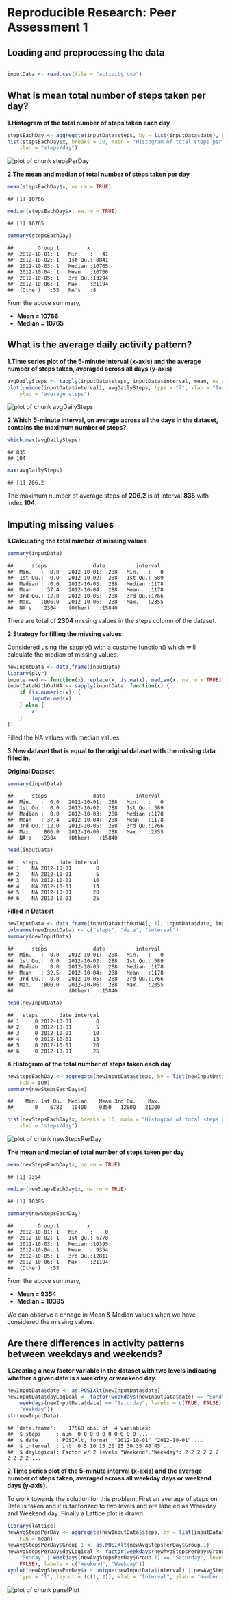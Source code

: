 # Reproducible Research: Peer Assessment 1


## Loading and preprocessing the data

```r

inputData <- read.csv(file = "activity.csv")
```



## What is mean total number of steps taken per day?

**1.Histogram of the total number of steps taken each day**

```r
stepsEachDay <- aggregate(inputData$steps, by = list(inputData$date), FUN = sum)
hist(stepsEachDay$x, breaks = 10, main = "Histogram of total steps per day", 
    xlab = "steps/day")
```

![plot of chunk stepsPerDay](figure/stepsPerDay.png) 


**2.The mean and median of total number of steps taken per day**

```r
mean(stepsEachDay$x, na.rm = TRUE)
```

```
## [1] 10766
```

```r
median(stepsEachDay$x, na.rm = TRUE)
```

```
## [1] 10765
```

```r
summary(stepsEachDay)
```

```
##        Group.1         x        
##  2012-10-01: 1   Min.   :   41  
##  2012-10-02: 1   1st Qu.: 8841  
##  2012-10-03: 1   Median :10765  
##  2012-10-04: 1   Mean   :10766  
##  2012-10-05: 1   3rd Qu.:13294  
##  2012-10-06: 1   Max.   :21194  
##  (Other)   :55   NA's   :8
```


From the above summary, 
- **Mean = 10766** 
- **Median = 10765** 

## What is the average daily activity pattern?

**1.Time series plot of the 5-minute interval (x-axis) and the average number of steps taken, averaged across all days (y-axis)**


```r
avgDailySteps <- tapply(inputData$steps, inputData$interval, mean, na.rm = TRUE)
plot(unique(inputData$interval), avgDailySteps, type = "l", xlab = "Interval", 
    ylab = "average steps")
```

![plot of chunk avgDailySteps](figure/avgDailySteps.png) 


**2.Which 5-minute interval, on average across all the days in the dataset, contains the maximum number of steps?**

```r
which.max(avgDailySteps)
```

```
## 835 
## 104
```

```r
max(avgDailySteps)
```

```
## [1] 206.2
```

The maximum number of average steps of **206.2** is at interval **835** with index **104**.

## Imputing missing values
**1.Calculating the total number of missing values**


```r
summary(inputData)
```

```
##      steps               date          interval   
##  Min.   :  0.0   2012-10-01:  288   Min.   :   0  
##  1st Qu.:  0.0   2012-10-02:  288   1st Qu.: 589  
##  Median :  0.0   2012-10-03:  288   Median :1178  
##  Mean   : 37.4   2012-10-04:  288   Mean   :1178  
##  3rd Qu.: 12.0   2012-10-05:  288   3rd Qu.:1766  
##  Max.   :806.0   2012-10-06:  288   Max.   :2355  
##  NA's   :2304    (Other)   :15840
```

There are total of **2304** missing values in the steps column of the dataset.

**2.Strategy for filling the missing values**

Considered using the sapply() with a custome function() which will calculate the median of missing values.


```r
newInputData <- data.frame(inputData)
library(plyr)
impute.med <- function(x) replace(x, is.na(x), median(x, na.rm = TRUE))
inputDataWithOutNA <- sapply(inputData, function(x) {
    if (is.numeric(x)) {
        impute.med(x)
    } else {
        x
    }
})
```

Filled the NA values with median values.

**3.New dataset that is equal to the original dataset with the missing data filled in.** 

**Original Dataset**

```r
summary(inputData)
```

```
##      steps               date          interval   
##  Min.   :  0.0   2012-10-01:  288   Min.   :   0  
##  1st Qu.:  0.0   2012-10-02:  288   1st Qu.: 589  
##  Median :  0.0   2012-10-03:  288   Median :1178  
##  Mean   : 37.4   2012-10-04:  288   Mean   :1178  
##  3rd Qu.: 12.0   2012-10-05:  288   3rd Qu.:1766  
##  Max.   :806.0   2012-10-06:  288   Max.   :2355  
##  NA's   :2304    (Other)   :15840
```

```r
head(inputData)
```

```
##   steps       date interval
## 1    NA 2012-10-01        0
## 2    NA 2012-10-01        5
## 3    NA 2012-10-01       10
## 4    NA 2012-10-01       15
## 5    NA 2012-10-01       20
## 6    NA 2012-10-01       25
```

**Filled in Dataset**

```r
newInputData <- data.frame(inputDataWithOutNA[, 1], inputData$date, inputData$interval)
colnames(newInputData) <- c("steps", "date", "interval")
summary(newInputData)
```

```
##      steps               date          interval   
##  Min.   :  0.0   2012-10-01:  288   Min.   :   0  
##  1st Qu.:  0.0   2012-10-02:  288   1st Qu.: 589  
##  Median :  0.0   2012-10-03:  288   Median :1178  
##  Mean   : 32.5   2012-10-04:  288   Mean   :1178  
##  3rd Qu.:  0.0   2012-10-05:  288   3rd Qu.:1766  
##  Max.   :806.0   2012-10-06:  288   Max.   :2355  
##                  (Other)   :15840
```

```r
head(newInputData)
```

```
##   steps       date interval
## 1     0 2012-10-01        0
## 2     0 2012-10-01        5
## 3     0 2012-10-01       10
## 4     0 2012-10-01       15
## 5     0 2012-10-01       20
## 6     0 2012-10-01       25
```


**4.Histogram of the total number of steps taken each day**

```r
newStepsEachDay <- aggregate(newInputData$steps, by = list(newInputData$date), 
    FUN = sum)
summary(newStepsEachDay$x)
```

```
##    Min. 1st Qu.  Median    Mean 3rd Qu.    Max. 
##       0    6780   10400    9350   12800   21200
```

```r
hist(newStepsEachDay$x, breaks = 10, main = "Histogram of total steps per day", 
    xlab = "steps/day")
```

![plot of chunk newStepsPerDay](figure/newStepsPerDay.png) 


**The mean and median of total number of steps taken per day**

```r
mean(newStepsEachDay$x, na.rm = TRUE)
```

```
## [1] 9354
```

```r
median(newStepsEachDay$x, na.rm = TRUE)
```

```
## [1] 10395
```

```r
summary(newStepsEachDay)
```

```
##        Group.1         x        
##  2012-10-01: 1   Min.   :    0  
##  2012-10-02: 1   1st Qu.: 6778  
##  2012-10-03: 1   Median :10395  
##  2012-10-04: 1   Mean   : 9354  
##  2012-10-05: 1   3rd Qu.:12811  
##  2012-10-06: 1   Max.   :21194  
##  (Other)   :55
```


From the above summary, 
- **Mean = 9354** 
- **Median = 10395** 

We can observe a chnage in Mean & Median values when we have considered the missing values.

## Are there differences in activity patterns between weekdays and weekends?
**1.Creating a new factor variable in the dataset with two levels indicating whether a given date is a weekday or weekend day.** 


```r
newInputData$date <- as.POSIXlt(newInputData$date)
newInputData$dayLogical <- factor(weekdays(newInputData$date) == "Sunday" | 
    weekdays(newInputData$date) == "Saturday", levels = c(TRUE, FALSE), labels = c("Weekend", 
    "Weekday"))
str(newInputData)
```

```
## 'data.frame':	17568 obs. of  4 variables:
##  $ steps     : num  0 0 0 0 0 0 0 0 0 0 ...
##  $ date      : POSIXlt, format: "2012-10-01" "2012-10-01" ...
##  $ interval  : int  0 5 10 15 20 25 30 35 40 45 ...
##  $ dayLogical: Factor w/ 2 levels "Weekend","Weekday": 2 2 2 2 2 2 2 2 2 2 ...
```

**2.Time series plot of the 5-minute interval (x-axis) and the average number of steps taken, averaged across all weekday days or weekend days (y-axis).**

To work towards the solution for this problem, First an average of steps on Date is taken and it is factorized to two levels and are labeled as Weekday and Weekend day. Finally a Lattice plot is drawn.


```r
library(lattice)
newAvgStepsPerDay <- aggregate(newInputData$steps, by = list(inputData$date), 
    FUN = mean)
newAvgStepsPerDay$Group.1 <- as.POSIXlt(newAvgStepsPerDay$Group.1)
newAvgStepsPerDay$dayLogical <- factor(weekdays(newAvgStepsPerDay$Group.1) == 
    "Sunday" | weekdays(newAvgStepsPerDay$Group.1) == "Saturday", levels = c(TRUE, 
    FALSE), labels = c("Weekend", "Weekday"))
xyplot(newAvgStepsPerDay$x ~ unique(newInputData$interval) | newAvgStepsPerDay$dayLogical, 
    type = "l", layout = (c(1, 2)), xlab = "Interval", ylab = "Number of steps")
```

![plot of chunk panelPlot](figure/panelPlot.png) 

 
